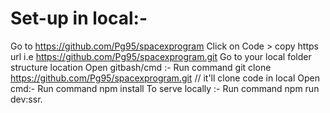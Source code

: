 # Set-up in local:-
Go to https://github.com/Pg95/spacexprogram
Click on Code > copy https url i.e https://github.com/Pg95/spacexprogram.git 
Go to your local folder structure location
Open gitbash/cmd :- Run command git clone https://github.com/Pg95/spacexprogram.git // it'll clone code in local
Open cmd:- Run command npm install
To serve locally :- Run command npm run dev:ssr.
